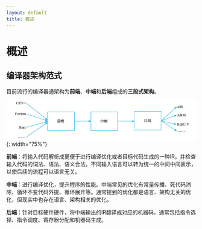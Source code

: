 ```yaml
---
layout: default
title: 概述
---
```


# 概述

## 编译器架构范式

目前流行的编译器通架构为**前端**、**中端**和**后端**组成的**三段式架构**。

![popular_compiler_arch](images/popular_compiler_arch.png){: width="75%"}

**前端**：将输入代码解析成更便于进行编译优化或者目标代码生成的一种IR，并检查输入代码的词法、语法、语义合法。不同输入语言可以转为统一的中间中间表示，以使后续的流程可以语言无关。

**中端**：进行编译优化，提升程序的性能。中端常见的优化有常量传播、死代码消除、循环不变代码外提、循环展开等。通常提到的优化都是语言、架构无关的优化，但现实中也存在语言、架构相关的优化。

**后端**：针对目标硬件硬件，将中端输出的IR翻译成对应的机器码。通常包括指令选择、指令调度、寄存器分配和机器码生成。



